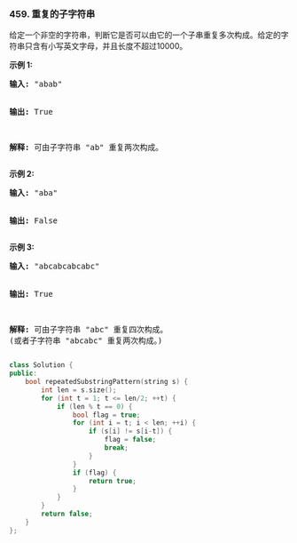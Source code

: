 ### 459. 重复的子字符串
<div class="notranslate"><p>给定一个非空的字符串，判断它是否可以由它的一个子串重复多次构成。给定的字符串只含有小写英文字母，并且长度不超过10000。</p>
<p><strong>示例 1:</strong></p>
<pre><strong>输入:</strong> "abab"

<strong>输出:</strong> True

<strong>解释:</strong> 可由子字符串 "ab" 重复两次构成。
</pre>
<p><strong>示例 2:</strong></p>
<pre><strong>输入:</strong> "aba"

<strong>输出:</strong> False
</pre>
<p><strong>示例 3:</strong></p>
<pre><strong>输入:</strong> "abcabcabcabc"

<strong>输出:</strong> True

<strong>解释:</strong> 可由子字符串 "abc" 重复四次构成。 (或者子字符串 "abcabc" 重复两次构成。)
</pre>
</div>

```cpp
class Solution {
public:
    bool repeatedSubstringPattern(string s) {
        int len = s.size();
        for (int t = 1; t <= len/2; ++t) {
            if (len % t == 0) {
                bool flag = true;
                for (int i = t; i < len; ++i) {
                    if (s[i] != s[i-t]) {
                        flag = false;
                        break;
                    }
                }
                if (flag) {
                    return true;
                }
            }
        }
        return false;
    }
};


```

